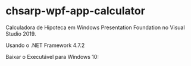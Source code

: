 # chsarp-wpf-app-calculator
Calculadora de Hipoteca em Windows Presentation Foundation no Visual Studio 2019.  

Usando o .NET Framework 4.7.2

Baixar o Executável para Windows 10: 

